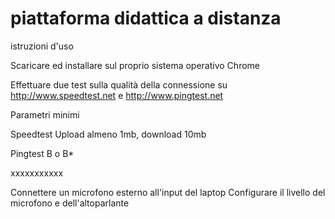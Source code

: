 # piattaforma didattica a distanza 

istruzioni d'uso

Scaricare ed installare sul proprio sistema operativo Chrome

Effettuare due test sulla qualità della connessione su
http://www.speedtest.net
e
http://www.pingtest.net 
 
Parametri minimi

Speedtest
Upload almeno 1mb, download 10mb
 
Pingtest
B o B*

xxxxxxxxxxx

Connettere un microfono esterno all'input del laptop
Configurare il livello del microfono e dell'altoparlante


